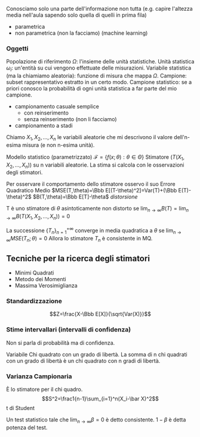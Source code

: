Conosciamo solo una parte dell'informazione non tutta (e.g. capire l'altezza media nell'aula sapendo solo quella di quelli in prima fila)
- parametrica
- non parametrica (non la facciamo) (machine learning)

### Oggetti

Popolazione di riferimento $\Omega$: l'insieme delle unità statistiche.
Unità statistica $\omega_i$: un'entità su cui vengono effettuate delle misurazioni.
Variabile statistica (ma la chiamiamo aleatoria): funzione di misura che mappa $\Omega$.
Campione: subset rappresentativo estratto in un certo modo.
Campione statistico: se a priori conosco la probabilità di ogni unità statistica a far parte del mio campione.
- campionamento casuale semplice
   - con reinserimento
   - senza reinserimento (non li facciamo)
- campionamento a stadi

Chiamo $X_1, X_2, \dots,X_n$ le variabili aleatorie che mi descrivono il valore dell'n-esima misura (e non n-esima unità).

Modello statistico (parametrizzato) $\mathcal F=\{f(x;\theta):\theta\in\Theta\}$
Stimatore ($T(X_1,X_2,\dots,X_n$)) su n variabili aleatorie. La stima si calcola con le osservazioni degli stimatori.

Per osservare il comportamento dello stimatore osservo il suo
Errore Quadratico Medio
$MSE(T,\theta)=\Bbb E[(T-\theta)^2]=Var(T)+(\Bbb E(T)-\theta)^2$
$B(T,\theta)=\Bbb E[T]-\theta$  _distorsione_

T è uno stimatore di $\theta$ asintoticamente non distorto se $\lim_{n\to\infty}B(T)=\lim_{n\to\infty}B(T(X_1,X_2,\dots,X_n))=0$

La successione $\{T_n\}_{n=1}^{+\infty}$ converge in media quadratica a $\theta$ se $\lim_{n\to\infty} MSE(T_n;\theta)=0$
Allora lo stimatore $T_n$ è consistente in MQ.

## Tecniche per la ricerca degli stimatori
- Minimi Quadrati
- Metodo dei Momenti
- Massima Verosimiglianza


### Standardizzazione
$$Z=\frac{X-\Bbb E[X]}{\sqrt{Var(X)}}$$

### Stime intervallari (intervalli di confidenza)
Non si parla di probabilità ma di confidenza.

Variabile Chi quadrato con un grado di libertà.
La somma di n chi quadrati con un grado di libertà è un chi quadrato con n gradi di libertà.

### Varianza Campionaria
È lo stimatore per il chi quadro. 
$$S^2=\frac1{n-1}\sum_{i=1}^n(X_i-\bar X)^2$$
t di Student

Un test statistico tale che $\lim_{n\to\infty} \beta=0$ è detto consistente. 
$1-\beta$ è detta potenza del test.